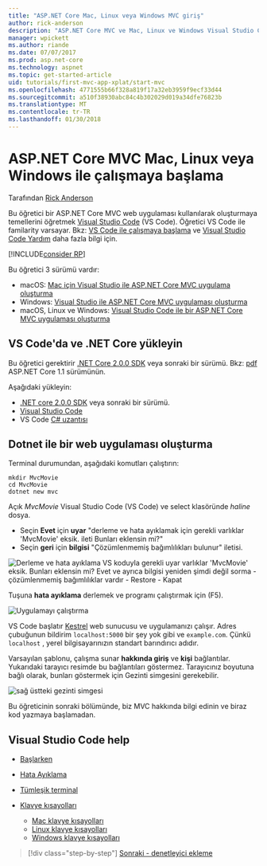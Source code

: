 ```yaml
---
title: "ASP.NET Core Mac, Linux veya Windows MVC giriş"
author: rick-anderson
description: "ASP.NET Core MVC ve Mac, Linux ve Windows Visual Studio Code ile çalışmaya başlama"
manager: wpickett
ms.author: riande
ms.date: 07/07/2017
ms.prod: asp.net-core
ms.technology: aspnet
ms.topic: get-started-article
uid: tutorials/first-mvc-app-xplat/start-mvc
ms.openlocfilehash: 4771555b66f328a819f17a32eb3959f9ecf33d44
ms.sourcegitcommit: a510f38930abc84c4b302029d019a34dfe76823b
ms.translationtype: MT
ms.contentlocale: tr-TR
ms.lasthandoff: 01/30/2018
---
```

# <a name="getting-started-with-aspnet-core-mvc--on-mac-linux-or-windows"></a>ASP.NET Core MVC Mac, Linux veya Windows ile çalışmaya başlama

Tarafından [Rick Anderson](https://twitter.com/RickAndMSFT)

Bu öğretici bir ASP.NET Core MVC web uygulaması kullanılarak oluşturmaya temellerini öğretmek [Visual Studio Code](https://code.visualstudio.com) (VS Code). Öğretici VS Code ile familarity varsayar. Bkz: [VS Code ile çalışmaya başlama](https://code.visualstudio.com/docs) ve [Visual Studio Code Yardım](#visual-studio-code-help) daha fazla bilgi için. 

[!INCLUDE[consider RP](../../includes/razor.md)]

Bu öğretici 3 sürümü vardır:

* macOS: [Mac için Visual Studio ile ASP.NET Core MVC uygulama oluşturma](xref:tutorials/first-mvc-app-mac/start-mvc)
* Windows: [Visual Studio ile ASP.NET Core MVC uygulaması oluşturma](xref:tutorials/first-mvc-app/start-mvc)
* macOS, Linux ve Windows: [Visual Studio Code ile bir ASP.NET Core MVC uygulaması oluşturma](xref:tutorials/first-mvc-app-xplat/start-mvc) 

## <a name="install-vs-code-and-net-core"></a>VS Code'da ve .NET Core yükleyin

Bu öğretici gerektirir [.NET Core 2.0.0 SDK](https://www.microsoft.com/net/core) veya sonraki bir sürümü. Bkz: [pdf](https://github.com/aspnet/Docs/blob/master/aspnetcore/tutorials/first-mvc-app-mac/start-mvc/8-23-17.pdf) ASP.NET Core 1.1 sürümünün.

Aşağıdaki yükleyin:

* [.NET core 2.0.0 SDK](https://www.microsoft.com/net/core) veya sonraki bir sürümü.
* [Visual Studio Code](https://code.visualstudio.com)
* VS Code [C# uzantısı](https://marketplace.visualstudio.com/items?itemName=ms-vscode.csharp) 

## <a name="create-a-web-app-with-dotnet"></a>Dotnet ile bir web uygulaması oluşturma

Terminal durumundan, aşağıdaki komutları çalıştırın:

```console
mkdir MvcMovie
cd MvcMovie
dotnet new mvc
```

Açık *MvcMovie* Visual Studio Code (VS Code) ve select klasöründe *haline* dosya.

- Seçin **Evet** için **uyar** "derleme ve hata ayıklamak için gerekli varlıklar 'MvcMovie' eksik. ileti Bunları eklensin mi?"
- Seçin **geri** için **bilgisi** "Çözümlenmemiş bağımlılıkları bulunur" iletisi.

![Derleme ve hata ayıklama VS koduyla gerekli uyar varlıklar 'MvcMovie' eksik. Bunları eklensin mi? Evet ve ayrıca bilgisi yeniden şimdi değil sorma - çözümlenmemiş bağımlılıklar vardır - Restore - Kapat](../web-api-vsc/_static/vsc_restore.png)

Tuşuna **hata ayıklama** derlemek ve programı çalıştırmak için (F5).

![Uygulamayı çalıştırma](../first-mvc-app/start-mvc/_static/1.png)

VS Code başlatır [Kestrel](xref:fundamentals/servers/kestrel) web sunucusu ve uygulamanızı çalışır. Adres çubuğunun bildirim `localhost:5000` bir şey yok gibi ve `example.com`. Çünkü `localhost` , yerel bilgisayarınızın standart barındırıcı adıdır.

Varsayılan şablonu, çalışma sunar **hakkında giriş** ve **kişi** bağlantılar. Yukarıdaki tarayıcı resimde bu bağlantıları göstermez. Tarayıcınız boyutuna bağlı olarak, bunları göstermek için Gezinti simgesini gerekebilir.

![sağ üstteki gezinti simgesi](../first-mvc-app/start-mvc/_static/2.png)

Bu öğreticinin sonraki bölümünde, biz MVC hakkında bilgi edinin ve biraz kod yazmaya başlamadan.

## <a name="visual-studio-code-help"></a>Visual Studio Code help

- [Başlarken](https://code.visualstudio.com/docs)
- [Hata Ayıklama](https://code.visualstudio.com/docs/editor/debugging)
- [Tümleşik terminal](https://code.visualstudio.com/docs/editor/integrated-terminal)
- [Klavye kısayolları](https://code.visualstudio.com/docs/getstarted/keybindings#_keyboard-shortcuts-reference)

  - [Mac klavye kısayolları](https://code.visualstudio.com/shortcuts/keyboard-shortcuts-macos.pdf)
  - [Linux klavye kısayolları](https://code.visualstudio.com/shortcuts/keyboard-shortcuts-linux.pdf)
  - [Windows klavye kısayolları](https://code.visualstudio.com/shortcuts/keyboard-shortcuts-windows.pdf)

>[!div class="step-by-step"]
[Sonraki - denetleyici ekleme](adding-controller.md)
